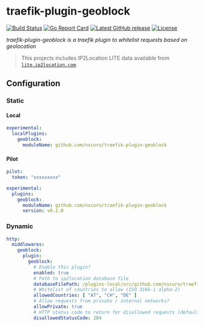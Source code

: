 # traefik-plugin-geoblock

[![Build Status](https://github.com/nscuro/traefik-plugin-geoblock/actions/workflows/ci.yml/badge.svg)](https://github.com/nscuro/traefik-plugin-geoblock/actions/workflows/ci.yml)
[![Go Report Card](https://goreportcard.com/badge/github.com/nscuro/traefik-plugin-geoblock)](https://goreportcard.com/report/github.com/nscuro/traefik-plugin-geoblock)
[![Latest GitHub release](https://img.shields.io/github/v/release/nscuro/traefik-plugin-geoblock?sort=semver)](https://github.com/nscuro/traefik-plugin-geoblock/releases/latest)
[![License](https://img.shields.io/badge/license-Apache%202.0-brightgreen.svg)](LICENSE)  

*traefik-plugin-geoblock is a traefik plugin to whitelist requests based on geolocation*

> This projects includes IP2Location LITE data available from [`lite.ip2location.com`](https://lite.ip2location.com/database/ip-country).

## Configuration

### Static

#### Local

```yaml
experimental:
  localPlugins:
    geoblock:
      moduleName: github.com/nscuro/traefik-plugin-geoblock
```

#### Pilot

```yaml
pilot:
  token: "xxxxxxxxx"

experimental:
  plugins:
    geoblock:
      moduleName: github.com/nscuro/traefik-plugin-geoblock
      version: v0.2.0
```

### Dynamic

```yaml
http:
  middlewares:
    geoblock:
      plugin:
        geoblock:
          # Enable this plugin?
          enabled: true
          # Path to ip2location database file
          databaseFilePath: /plugins-local/src/github.com/nscuro/traefik-plugin-geoblock/IP2LOCATION-LITE-DB1.IPV6.BIN
          # Whitelist of countries to allow (ISO 3166-1 alpha-2)
          allowedCountries: [ "AT", "CH", "DE" ]
          # Allow requests from private / internal networks?
          allowPrivate: true
          # HTTP status code to return for disallowed requests (default: 403)
          disallowedStatusCode: 204
```